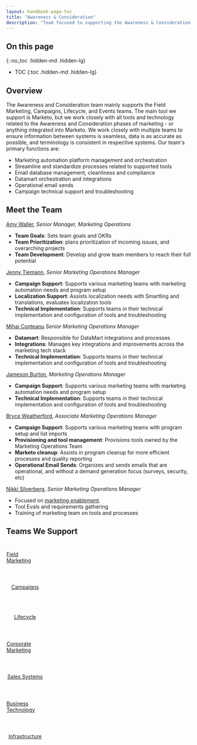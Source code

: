 ```yaml
---
layout: handbook-page-toc
title: "Awareness & Consideration"
description: "Team focused to supporting the Awareness & Consideration stages of Marketing"
---
```


## On this page
{:.no_toc .hidden-md .hidden-lg}

- TOC
{:toc .hidden-md .hidden-lg}

## Overview

The Awareness and Consideration team mainly supports the Field Marketing, Campaigns, Lifecycle, and Events teams. The main tool we support is Marketo, but we work closely with all tools and technology related to the Awareness and Consideration phases of marketing - or anything integrated into Marketo. We work closely with multiple teams to ensure information between systems is seamless, data is as accurate as possible, and terminology is consistent in respective systems. Our team's primary functions are:

- Marketing automation platform management and orchestration
- Streamline and standardize processes related to supported tools
- Email database management, cleanliness and compliance
- Datamart orchestration and integrations
- Operational email sends
- Campaign technical support and troubleshooting




## Meet the Team
[Amy Waller](https://gitlab.com/amy.waller), <i>Senior Manager, Marketing Operations</i>
- **Team Goals**: Sets team goals and OKRs 
- **Team Prioritization**: plans prioritization of incoming issues, and overarching projects
- **Team Development**: Develop and grow team members to reach their full potential


[Jenny Tiemann](https://gitlab.com/jennyt), <i>Senior Marketing Operations Manager</i>
- **Campaign Support**: Supports various marketing teams with marketing automation needs and program setup
- **Localization Support**: Assists localization needs with Smartling and translations, evaluates localization tools
- **Technical Implementation**: Supports teams in their technical implementation and configuration of tools and troubleshooting

[Mihai Conteanu](https://gitlab.com/MihaiConteanu) <i>Senior Marketing Operations Manager</i>
- **Datamart**: Responsible for DataMart integrations and processes
- **Integrations**: Manages key integrations and improvements across the marketing tech stack
- **Technical Implementation**: Supports teams in their technical implementation and configuration of tools  and troubleshooting

[Jameson Burton](https://gitlab.com/jburton), <i>Marketing Operations Manager</i>
- **Campaign Support**: Supports various marketing teams with marketing automation needs and program setup
- **Technical Implementation**: Supports teams in their technical implementation and configuration of tools  and troubleshooting

[Bryce Weatherford](https://gitlab.com/bweatherford), <i>Associate Marketing Operations Manager</i>
- **Campaign Support**: Supports various marketing teams with program setup and list imports
- **Provisioning and tool management**: Provisions tools owned by the Marketing Operations Team
- **Marketo cleanup**: Assists in program cleanup for more efficient processes and quality reporting
- **Operational Email Sends**: Organizes and sends emails that are operational, and without a demand generation focus (surveys, security, etc)

[Nikki Silverberg](https://gitlab.com/nikkiroth), <i>Senior Marketing Operations Manager</i>
- Focused on [marketing enablement](/handbook/marketing/marketing-operations/marketing-enablement). 
- Tool Evals and requirements gathering
- Training of marketing team on tools and processes

## <i class="far fa-handshake" id="biz-tech-icons"></i> Teams We Support

<div class="flex-row" markdown="0" style="height:80px">
    <a href="/handbook/marketing/field-marketing/" class="btn btn-purple-inv" style="width:20%;height:100%;margin:1px;display:flex;justify-content:center;align-items:center;">Field Marketing</a>
    <a href="/handbook/marketing/campaigns" class="btn btn-purple-inv" style="width:20%;height:100%;margin:1px;display:flex;justify-content:center;align-items:center;">Campaigns</a>
    <a href="/handbook/marketing/lifecycle-marketing/" class="btn btn-purple-inv" style="width:20%;height:100%;margin:1px;display:flex;justify-content:center;align-items:center;">Lifecycle</a>
    <a href="/handbook/marketing/corporate-marketing" class="btn btn-purple-inv" style="width:20%;height:100%;margin:1px;display:flex;justify-content:center;align-items:center;">Corporate Marketing</a>
    <a href="/handbook/sales/field-operations/sales-systems/" class="btn btn-purple-inv" style="width:20%;height:100%;margin:1px;display:flex;justify-content:center;align-items:center;">Sales Systems</a>
    <a href="/handbook/business-technology/" class="btn btn-purple-inv" style="width:20%;height:100%;margin:1px;display:flex;justify-content:center;align-items:center;">Business Technology</a>
    <a href="/handbook/engineering/infrastructure/" class="btn btn-purple-inv" style="width:20%;height:100%;margin:1px;display:flex;justify-content:center;align-items:center;">Infrastructure</a>
</div>  




